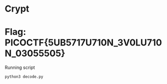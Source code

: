 # Crypt

# Flag: PICOCTF{5UB5717U710N_3V0LU710N_03055505}

Running script

```
python3 decode.py
```